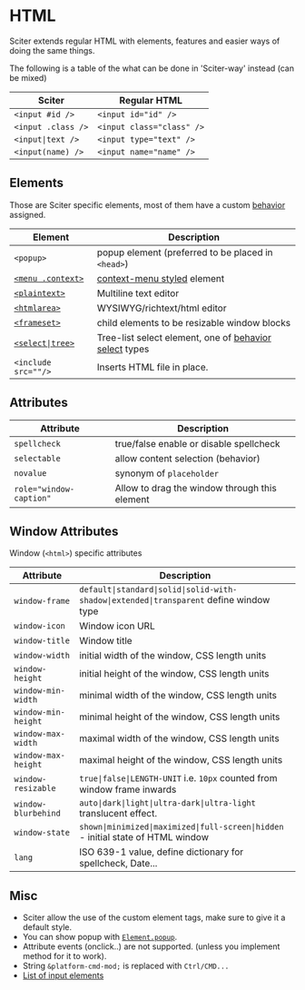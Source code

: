# HTML

Sciter extends regular HTML with elements, features and easier ways of doing the same things.

The following is a table of the what can be done in 'Sciter-way' instead (can be mixed)  

| Sciter | Regular HTML |
| ------ | ------------ |
| `<input #id />`   | `<input id="id" />`
| `<input .class />`| `<input class="class" />`
| `<input\|text />` | `<input type="text" />`
| `<input(name) />` | `<input name="name" />`


## Elements

Those are Sciter specific elements, most of them have a custom [behavior](behaviors/README.md) assigned.

| Element | Description |
| ------- | ----------- |
| `<popup>` | popup element (preferred to be placed in `<head>`)
| [`<menu .context>`](behaviors/behavior-menu.md)  | [context-menu styled](CSS/css-sciter.md) element
| [`<plaintext>`](behaviors/behavior-plaintext.md) | Multiline text editor
| [`<htmlarea>`](behaviors/behavior-richtext.md) | WYSIWYG/richtext/html editor
| [`<frameset>`](behaviors/behavior-frame-set.md) | child elements to be resizable window blocks
| [`<select\|tree>`](behaviors/behavior-tree-view.md) | Tree-list select element, one of [behavior select](behaviors/README.md) types
| `<include src=""/>` | Inserts HTML file in place.


## Attributes

| Attribute  | Description |
| ---------  | ----------- |
| `spellcheck` | true/false enable or disable spellcheck
| `selectable` | allow content selection (behavior)
| `novalue`    | synonym of `placeholder`
| `role="window-caption"` | Allow to drag the window through this element


## Window Attributes

Window (`<html>`) specific attributes

| Attribute | Description |
| --------- | ----------- |
| `window-frame` | `default\|standard\|solid\|solid-with-shadow\|extended\|transparent` define window type
| `window-icon`  | Window icon URL
| `window-title` | Window title
| `window-width` | initial width of the window, CSS length units
| `window-height`| initial height of the window, CSS length units
| `window-min-width` | minimal width of the window, CSS length units
| `window-min-height`| minimal height of the window, CSS length units
| `window-max-width` | maximal width of the window, CSS length units
| `window-max-height`| maximal height of the window, CSS length units
| `window-resizable`  | `true\|false\|LENGTH-UNIT` i.e. `10px` counted from window frame inwards
| `window-blurbehind` | `auto\|dark\|light\|ultra-dark\|ultra-light` translucent effect.
| `window-state` | `shown\|minimized\|maximized\|full-screen\|hidden` - initial state of HTML window
| `lang` | ISO 639-1 value, define dictionary for spellcheck, Date...


## Misc

- Sciter allow the use of the custom element tags, make sure to give it a default style.
- You can show popup with [`Element.popup`](Element.md#popup).
- Attribute events (onclick..) are not supported. (unless you implement method for it to work).
- String `&platform-cmd-mod;` is replaced with `Ctrl/CMD...`
- [List of input elements](https://sciter.com/developers/for-web-programmers/input-elements-map/)
